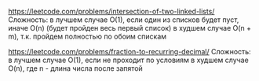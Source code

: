 https://leetcode.com/problems/intersection-of-two-linked-lists/
Сложность:
в лучшем случае O(1), если один из списков будет пуст,
иначе O(n) (будет пройден весь первый список)
в худшем случае O(n + m), т.к. пройдем полностью по обоим спискам


https://leetcode.com/problems/fraction-to-recurring-decimal/
Сложность:
в лучшем случае O(1), если не проходит по условиям
в худшем случае O(n), где n - длина числа после запятой